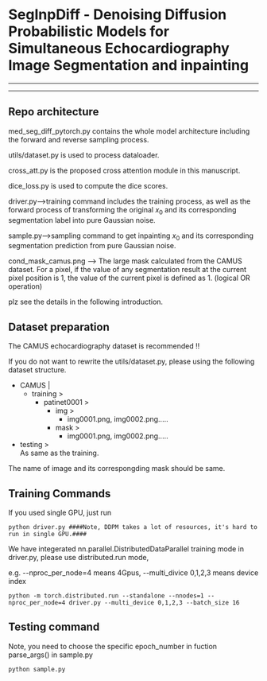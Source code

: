 # SegInpDiff - Denoising Diffusion Probabilistic Models for Simultaneous Echocardiography Image Segmentation and inpainting

___

---
## Repo architecture
med_seg_diff_pytorch.py contains the whole model architecture including the forward and reverse sampling process.

utils/dataset.py is used to process dataloader.

cross_att.py is the proposed cross attention module in this manuscript.

dice_loss.py is used to compute the dice scores.

driver.py-->training command includes the training process, as well as the forward process of transforming the original $x_0$ and its corresponding segmentation label into pure Gaussian noise.

sample.py-->sampling command to get inpainting $x_0$ and its corresponding segmentation prediction from pure Gaussian noise.

cond_mask_camus.png --> The large mask calculated from the CAMUS dataset. For a pixel, if the value of any segmentation result at the current pixel position is 1, the value of the current pixel is defined as 1. (logical OR operation)

plz see the details in the following introduction.

## Dataset preparation

The CAMUS echocardiography dataset is recommended !! 

If you do not want to rewrite the utils/dataset.py, please using the following dataset structure.

- CAMUS |  
  - training >  
    - patinet0001 >
		- img >
			- img0001.png, img0002.png.....
		- mask >
			- img0001.png, img0002.png.....
 - testing >  
	As same as the training.
			
The name of image and its correspongding mask should be same. 
			
	 


	 




## Training Commands
If you used single GPU, just run
```
python driver.py ####Note, DDPM takes a lot of resources, it's hard to run in single GPU.####

```
We have integerated nn.parallel.DistributedDataParallel training mode in driver.py, please use distributed.run mode,

e.g. --nproc_per_node=4 means 4Gpus, --multi_divice 0,1,2,3 means device index

```
python -m torch.distributed.run --standalone --nnodes=1 --nproc_per_node=4 driver.py --multi_device 0,1,2,3 --batch_size 16
```

## Testing command
Note, you need to choose the specific epoch_number in fuction parse_args() in sample.py
```
python sample.py
```

